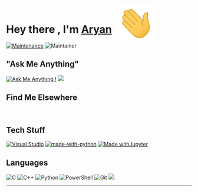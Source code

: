 <html>

<h1>Hey there , I'm <a href="https://github.com/AryanJ2004">Aryan</a> 
<img src="hi.gif" alt="" width="100px" style="position:relative;top:20px; left:10px; max-width: 50%;">


</h1>

[![Maintenance](https://img.shields.io/badge/Maintained%3F-Yes-green.svg)](https://GitHub.com/Naereen/StrapDown.js/graphs/commit-activity) ![Maintainer](https://img.shields.io/badge/Maintainer-AryanJ2004-blue)

<h2> "Ask Me Anything"</h2>

[![Ask Me Anything !](https://img.shields.io/badge/Ask%20Me-Anything-1abc9c.svg)](https://github.com/AryanJ2004/AryanJ2004/issues/new) ![](https://komarev.com/ghpvc/?username=AryanJ2004) 

<h2>Find Me Elsewhere</h2>

<a href="mailto:aryanj1084@gmail.com" target="_blank" ><img
        src="https://img.shields.io/badge/@aryanj1084@gmail.com-30302f?style=flat&logo=gmail" alt=""></a>
<a href="https://www.instagram.com/aryan_jain_1006" target="_blank" ><img src="https://img.shields.io/badge/@aryan_jain_1006-30302f?style=flat&logo=instagram" alt=""></a>
<a href="http://t.me/AryanJ2004"  target="_blank" ><img src="https://img.shields.io/badge/AryanJ2004-30302f?style=flat&logo=telegram" alt=""></a> <a href="https://www.linkedin.com/" target="_blank" ><img
        src="https://img.shields.io/badge/AryanJ2004-30302f?style=flat&logo=linkedin" alt=""></a>
<a href="https://twitter.com/" target="_blank" ><img
        src="https://img.shields.io/badge/@AryanJ2004-30302f?style=flat&logo=twitter" alt=""></a>



<h2>Tech Stuff <img id="typing-man"
        src="https://emojipedia-us.s3.amazonaws.com/source/skype/289/man-technologist_1f468-200d-1f4bb.png" width="40px"
        style="position: relative;top: 7px;" alt=""></h2>

[![Visual Studio](https://badgen.net/badge/icon/VisualStudio?icon=visualstudio&label)](https://visualstudio.microsoft.com) [![made-with-python](https://img.shields.io/badge/Made%20with-Python-1f425f.svg)](https://www.python.org/) [![Made withJupyter](https://img.shields.io/badge/Made%20with-Jupyter-orange?style=for-the-badge&logo=Jupyter)](https://jupyter.org/try)
<h2>Languages</h2>

![C](https://img.shields.io/badge/c-%2300599C.svg?style=for-the-badge&logo=c&logoColor=white) ![C++](https://img.shields.io/badge/c++-%2300599C.svg?style=for-the-badge&logo=c%2B%2B&logoColor=white) ![Python](https://img.shields.io/badge/python-3670A0?style=for-the-badge&logo=python&logoColor=ffdd54) ![PowerShell](https://img.shields.io/badge/PowerShell-%235391FE.svg?style=for-the-badge&logo=powershell&logoColor=white) ![Git](https://img.shields.io/badge/git-%23F05033.svg?style=for-the-badge&logo=git&logoColor=white)     <img src="https://img.shields.io/badge/HTML-FF4500?style=for-the-badge&logo=html5&logoColor=white" />  

 </p>

 <hr style="height:1px;">
<br>
<p align ="center">
<img src="https://github-readme-stats.vercel.app/api/top-langs/?username=AryanJ2004&theme=outrun" alt="">
</p>






<!--

-->
